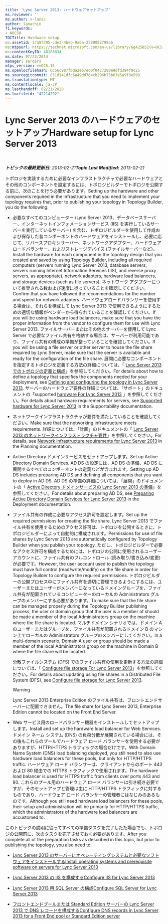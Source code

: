 ```yaml
---
title: 'Lync Server 2013: ハードウェアセットアップ'
ms.reviewer: ''
ms.author: v-lanac
author: lanachin
f1.keywords:
- NOCSH
TOCTitle: Hardware setup
ms:assetid: 37a9f295-cde3-4beb-9a6a-2580082798ab
ms:mtpsurl: https://technet.microsoft.com/en-us/library/Gg425852(v=OCS.15)
ms:contentKeyID: 48183834
ms.date: 07/23/2014
manager: serdars
mtps_version: v=OCS.15
ms.openlocfilehash: 6c56c987fbda2e67ed0f04c7280e9dfd394f9c25
ms.sourcegitcommit: 831d141dfc5a49dd764cb296b73b63e5a9f8e599
ms.translationtype: MT
ms.contentlocale: ja-JP
ms.lasthandoff: 02/21/2020
ms.locfileid: "42214292"
---
```

<div data-xmlns="http://www.w3.org/1999/xhtml">

<div class="topic" data-xmlns="http://www.w3.org/1999/xhtml" data-msxsl="urn:schemas-microsoft-com:xslt" data-cs="https://msdn.microsoft.com/">

<div data-asp="https://msdn2.microsoft.com/asp">

# <a name="hardware-setup-for-lync-server-2013"></a><span data-ttu-id="52ee9-102">Lync Server 2013 のハードウェアのセットアップ</span><span class="sxs-lookup"><span data-stu-id="52ee9-102">Hardware setup for Lync Server 2013</span></span>

</div>

<div id="mainSection">

<div id="mainBody">

<span> </span>

<span data-ttu-id="52ee9-103">_**トピックの最終更新日:** 2013-02-21_</span><span class="sxs-lookup"><span data-stu-id="52ee9-103">_**Topic Last Modified:** 2013-02-21_</span></span>

<span data-ttu-id="52ee9-104">トポロジを実装するために必要なインフラストラクチャで必要なハードウェアとその他のコンポーネントを設定するには、トポロジビルダーでトポロジを公開する前に、次のことを行う必要があります。</span><span class="sxs-lookup"><span data-stu-id="52ee9-104">Setting up the hardware and other components required in the infrastructure that you need to implement your topology requires that, prior to publishing your topology in Topology Builder, you do the following:</span></span>

  - <span data-ttu-id="52ee9-105">必要なすべてのコンピューター (Lync Server 2013、データベースサーバー、インターネットインフォメーションサービス (IIS) を実行しているサーバーを実行しているサーバー) を含む、トポロジビルダーを使用して作成および保存した各コンポーネントのハードウェアをインストールし、必要に応じて、リバースプロキシサーバー、ネットワークアダプター、ハードウェアロードバランサー、およびストレージデバイス (ファイルサーバーなど)。</span><span class="sxs-lookup"><span data-stu-id="52ee9-105">Install the hardware for each component in the topology design that you created and saved by using Topology Builder, including all required computers (servers running Lync Server 2013, database servers, servers running Internet Information Services (IIS), and reverse proxy servers, as appropriate), network adapters, hardware load balancers, and storage devices (such as file servers).</span></span> <span data-ttu-id="52ee9-106">ネットワーク アダプターについて推奨される数および速度に従っていることを確認してください。</span><span class="sxs-lookup"><span data-stu-id="52ee9-106">Confirm that you have followed the recommendations for the number and speed for network adapters.</span></span> <span data-ttu-id="52ee9-107">ハードウェアロードバランサーを使用する場合は、それらを構成して Lync Server 2013 で使用できるようにするための適切な情報がベンダーから得られていることを確認してください。</span><span class="sxs-lookup"><span data-stu-id="52ee9-107">If you will be using hardware load balancers, make sure that you have the proper information from the vendor to configure them for use with Lync Server 2013.</span></span> <span data-ttu-id="52ee9-108">ファイルサーバーまたはその他のサーバーを使用して Lync Server で必要なファイル共有を格納する場合は、サーバーが利用可能であり、ファイル共有の構成の準備が整っていることを確認してください。</span><span class="sxs-lookup"><span data-stu-id="52ee9-108">If you will be using a file server or other server to house the file share required by Lync Server, make sure that the server is available and ready for the configuration of the file share.</span></span> <span data-ttu-id="52ee9-109">展開に必要なコンポーネントを指定するトポロジを定義する方法の詳細については、「 [Lync Server 2013 でのトポロジの定義と構成](lync-server-2013-defining-and-configuring-the-topology.md)」を参照してください。</span><span class="sxs-lookup"><span data-stu-id="52ee9-109">For details about how to define a topology that specifies the components needed for your deployment, see [Defining and configuring the topology in Lync Server 2013](lync-server-2013-defining-and-configuring-the-topology.md).</span></span> <span data-ttu-id="52ee9-110">サーバーのハードウェア要件の詳細については、「サポート」のドキュメントの「supported [hardware For Lync Server 2013](lync-server-2013-supported-hardware.md) 」を参照してください。</span><span class="sxs-lookup"><span data-stu-id="52ee9-110">For details about hardware requirements for servers, see [Supported hardware for Lync Server 2013](lync-server-2013-supported-hardware.md) in the Supportability documentation.</span></span>

  - <span data-ttu-id="52ee9-111">ネットワークインフラストラクチャが要件を満たしていることを確認してください。</span><span class="sxs-lookup"><span data-stu-id="52ee9-111">Make sure that the networking infrastructure meets requirements.</span></span> <span data-ttu-id="52ee9-112">詳細については、「計画」のドキュメントの「 [Lync Server 2013 のネットワークインフラストラクチャ要件](lync-server-2013-network-infrastructure-requirements.md)」を参照してください。</span><span class="sxs-lookup"><span data-stu-id="52ee9-112">For details, see [Network infrastructure requirements for Lync Server 2013](lync-server-2013-network-infrastructure-requirements.md) in the Planning documentation.</span></span>

  - <span data-ttu-id="52ee9-113">Active Directory ドメインサービスをセットアップします。</span><span class="sxs-lookup"><span data-stu-id="52ee9-113">Set up Active Directory Domain Services.</span></span> <span data-ttu-id="52ee9-114">AD DS の設定には、AD DS の準備、AD DS に展開するすべてのコンポーネントの定義などが含まれます。</span><span class="sxs-lookup"><span data-stu-id="52ee9-114">Setting up AD DS includes preparing AD DS and defining all components that you want to deploy in AD DS.</span></span> <span data-ttu-id="52ee9-115">AD DS の準備の詳細については、「展開」のドキュメントの「 [Active Directory ドメインサービスの Lync Server 2013 の準備](lync-server-2013-preparing-active-directory-domain-services.md)」を参照してください。</span><span class="sxs-lookup"><span data-stu-id="52ee9-115">For details about preparing AD DS, see [Preparing Active Directory Domain Services for Lync Server 2013](lync-server-2013-preparing-active-directory-domain-services.md) in the Deployment documentation.</span></span>

  - <span data-ttu-id="52ee9-116">ファイル共有の作成に必要なアクセス許可を設定します。</span><span class="sxs-lookup"><span data-stu-id="52ee9-116">Set up the required permissions for creating the file share.</span></span> <span data-ttu-id="52ee9-117">Lync Server 2013 でファイル共有を使用するためのアクセス許可は、トポロジを公開するときに、トポロジビルダーによって自動的に構成されます。</span><span class="sxs-lookup"><span data-stu-id="52ee9-117">Permissions for use of file shares by Lync Server 2013 are automatically configured by Topology Builder when you publish your topology.</span></span> <span data-ttu-id="52ee9-118">ただし、トポロジビルダーで必要なアクセス許可を構成するためには、トポロジの公開に使用されるユーザーアカウントに、ファイル共有のフルコントロール (読み取り/書き込み/変更) が必要です。</span><span class="sxs-lookup"><span data-stu-id="52ee9-118">However, the user account used to publish the topology must have full control (read/write/modify) on the file share in order for Topology Builder to configure the required permissions.</span></span> <span data-ttu-id="52ee9-119">トポロジビルダーの公開プロセス中にファイル共有を適切に管理できるようにするには、ユーザーまたはユーザーがメンバーになっているドメイングループを、ファイル共有が配置されているコンピューターのローカルの Administrators グループのメンバーにする必要があります。</span><span class="sxs-lookup"><span data-stu-id="52ee9-119">To make sure that the file share can be managed properly during the Topology Builder publishing process, the user or domain group that the user is a member of should be made a member of the local Administrators group on the machine where the file share is located.</span></span> <span data-ttu-id="52ee9-120">マルチドメイン シナリオでは、ドメイン A のユーザーまたはグループを、ファイル共有が配置されるドメイン B のマシン上でローカルの Administrators グループのメンバーにしてください。</span><span class="sxs-lookup"><span data-stu-id="52ee9-120">In a multi-domain scenario, Domain A user or group should be made a member of the local Administrators group on the machine in Domain B where the file share will be located.</span></span>
    
    <span data-ttu-id="52ee9-121">分散ファイルシステム (DFS) でのファイル共有の使用を更新する方法の詳細については、「 [Configure file storage For Lync Server 2013](lync-server-2013-configure-dfs-file-storage.md)」を参照してください。</span><span class="sxs-lookup"><span data-stu-id="52ee9-121">For details about updating using file shares in a Distributed File System (DFS), see [Configure file storage for Lync Server 2013](lync-server-2013-configure-dfs-file-storage.md).</span></span>
    
    <div>
    

    > [!WARNING]  
    > <span data-ttu-id="52ee9-122">Lync Server 2013 Enterprise Edition のファイル共有は、フロントエンドサーバーに配置できません。</span><span class="sxs-lookup"><span data-stu-id="52ee9-122">The file share for Lync Server 2013, Enterprise Edition cannot be located on the Front End Server.</span></span>

    
    </div>

  - <span data-ttu-id="52ee9-123">Web サービス用のロードバランサー機器をインストールしてセットアップします。</span><span class="sxs-lookup"><span data-stu-id="52ee9-123">Install and set up the hardware load balancer for Web Services.</span></span> <span data-ttu-id="52ee9-124">ドメイン ネーム システム (DNS) の負荷分散が展開されている場合には、その後もこれらのプールでハードウェア ロード バランサーを使用する必要がありますが、HTTP/HTTPS トラフィックの場合だけです。</span><span class="sxs-lookup"><span data-stu-id="52ee9-124">With Domain Name System (DNS) load balancing deployed, you still need to also use hardware load balancers for these pools, but only for HTTP/HTTPS traffic.</span></span> <span data-ttu-id="52ee9-125">ハードウェア ロード バランサーは、クライアントからのポート 443 および 80 経由での HTTPS トラフィックで使用されます。</span><span class="sxs-lookup"><span data-stu-id="52ee9-125">The hardware load balancer is used for HTTPS traffic from clients over ports 443 and 80.</span></span> <span data-ttu-id="52ee9-126">これらのプール用のハードウェア ロード バランサーは引き続き必要ですが、そのセットアップと管理は主に HTTP/HTTPS トラフィックに対するものであり、ハードウェア ロード バランサーの管理者にはなじみのあるものです。</span><span class="sxs-lookup"><span data-stu-id="52ee9-126">Although you still need hardware load balancers for these pools, their setup and administration will be primarily for HTTP/HTTPS traffic, which the administrators of the hardware load balancers are accustomed to.</span></span>

<span data-ttu-id="52ee9-127">このトピックの説明に従ってすべての準備タスクを完了したた場合でも、トポロジの公開前に、次のタスクを完了させておく必要があります。</span><span class="sxs-lookup"><span data-stu-id="52ee9-127">After you complete all of the preparation tasks as described in this topic, but prior to publishing the topology, you also need to:</span></span>

  - [<span data-ttu-id="52ee9-128">Lync Server 2013 のサーバーにオペレーティングシステムと必要なソフトウェアをインストールする</span><span class="sxs-lookup"><span data-stu-id="52ee9-128">Install operating systems and prerequisite software on servers for Lync Server 2013</span></span>](lync-server-2013-install-operating-systems-and-prerequisite-software-on-servers.md)

  - [<span data-ttu-id="52ee9-129">Lync Server 2013 の IIS を構成する</span><span class="sxs-lookup"><span data-stu-id="52ee9-129">Configure IIS for Lync Server 2013</span></span>](lync-server-2013-configure-iis.md)

  - [<span data-ttu-id="52ee9-130">Lync Server 2013 用 SQL Server の構成</span><span class="sxs-lookup"><span data-stu-id="52ee9-130">Configure SQL Server for Lync Server 2013</span></span>](lync-server-2013-configure-sql-server-for-lync-server.md)

  - [<span data-ttu-id="52ee9-131">フロントエンドプールまたは Standard Edition サーバーの Lync Server 2013 で DNS レコードを構成する</span><span class="sxs-lookup"><span data-stu-id="52ee9-131">Configure DNS records in Lync Server 2013 for a Front End pool or Standard Edition server</span></span>](lync-server-2013-configure-dns-records-for-a-front-end-pool-or-standard-edition-server.md)

</div>

<span> </span>

</div>

</div>

</div>

